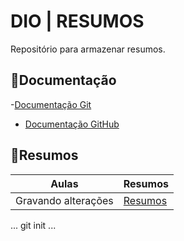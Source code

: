 
# DIO | RESUMOS

Repositório para armazenar resumos.

## 📕Documentação
-[Documentação Git](https://git-scm.com/docs/git/pt_BR)
- [Documentação GitHub](https://docs.github.com/pt)

## 📘Resumos

| Aulas | Resumos |
|-------|---------|
|Gravando alterações | [Resumos]()|

...
git init
...

